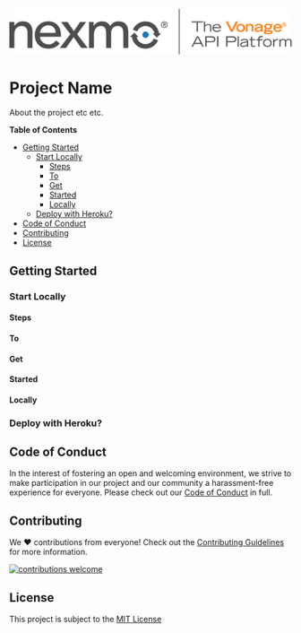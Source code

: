 ![Nexmo][logo]

# Project Name

About the project etc etc.

**Table of Contents**

- [Getting Started](#getting-started)
  - [Start Locally](#start-locally)
    - [Steps](#steps)
    - [To](#to)
    - [Get](#get)
    - [Started](#started)
    - [Locally](#locally)
  - [Deploy with Heroku?](#deploy-with-heroku)
- [Code of Conduct](#code-of-conduct)
- [Contributing](#contributing)
- [License](#license)

## Getting Started

### Start Locally

#### Steps

#### To

#### Get

#### Started

#### Locally

### Deploy with Heroku?

## Code of Conduct

In the interest of fostering an open and welcoming environment, we strive to make participation in our project and our community a harassment-free experience for everyone. Please check out our [Code of Conduct][coc] in full.

## Contributing 
We :heart: contributions from everyone! Check out the [Contributing Guidelines][contributing] for more information.

[![contributions welcome][contribadge]][issues]

## License

This project is subject to the [MIT License][license]

[logo]: nexmo.png "Nexmo"
[contribadge]: https://img.shields.io/badge/contributions-welcome-brightgreen.svg?style=flat "Contributions Welcome"
[coc]: CODE_OF_CONDUCT.md "Code of Conduct"
[contributing]: CONTRIBUTING.md "Contributing"
[githubflow]: https://guides.github.com/introduction/flow/index.html "GitHub Flow"
[talktous]: https://developer.nexmo.com/community/slack "Nexmo Community Slack"
[pulls]: ./../../pulls "Pull requests"
[issues]: ./../../issues "Issues"
[signup]: https://dashboard.nexmo.com/sign-up?utm_source=DEV_REL&utm_medium=github&utm_campaign=lukeocodes
[license]: LICENSE "MIT License"

